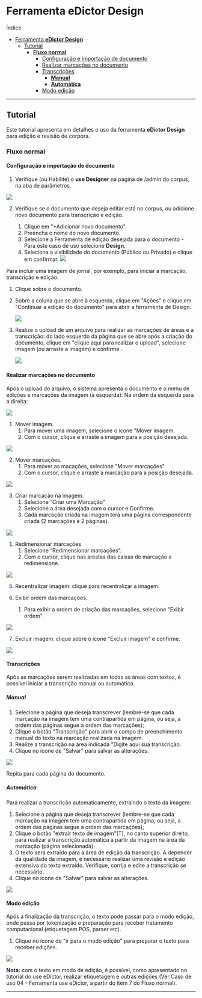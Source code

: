 # Ferramenta **eDictor Design**

Índice

- [Ferramenta **eDictor Design**](#ferramenta-edictor-design)
  - [Tutorial](#tutorial)
    - [**Fluxo normal**](#fluxo-normal)
      - [Configuração e importação de documento](#configuração-e-importação-de-documento)
      - [Realizar marcações no documento](#realizar-marcações-no-documento)
      - [Transcrições](#transcrições)
        - [**Manual**](#manual)
        - [**Automática**](#automática)
      - [Modo edição](#modo-edição)

---

## Tutorial

Este tutorial apresenta em detalhes o uso da ferramenta **eDictor Design** para edição e revisão de corpora.

### **Fluxo normal**

#### Configuração e importação de documento

1. Verifique (ou Habilite) o **use Designer** na página de /admin do corpus, na aba de parâmetros.

![](./images/du/designer-1.png)

2. Verifique se o documento que deseja editar está no corpus, ou adicione novo documento para transcrição e edição.

   1. Clique em "+Adicionar novo documento".
   2. Preencha o nome do novo documento.
   3. Selecione a Ferramenta de edição desejada para o documento - Para este caso de uso selecione **Design**.
   4. Seleciona a visibilidade do documento (Público ou Privado) e clique em confirmar.
      ![](./images/du/designer-2.png)

Para incluir uma imagem de jornal, por exemplo, para iniciar a marcação, transcrição e edição:

1. Clique sobre o documento.
2. Sobre a coluna que se abre à esquerda, clique em "Ações" e clique em "Continuar a edição do documento" para abrir a ferramenta de Design.

   ![](./images/du/designer-3.png)

3. Realize o upload de um arquivo para realizar as marcações de áreas e a transcrição: do lado esquerdo da página que se abre após a criação do documento, clique em "clique aqui para realizar o upload", selecione imagem (ou arraste a imagem) e confirme .

   ![](./images/du/designer-4.png).

#### Realizar marcações no documento

Após o upload do arquivo, o sistema apresenta o documento e o menu de edições e marcações da imagem (à esquerda):
Na ordem da esquerda para a direita:

![](./images/du/designer-5.png)

1. Mover imagem.
   1. Para mover uma imagem, selecione o ícone "Mover imagem.
   2. Com o cursor, clique e arraste a imagem para a posição desejada.

![](./images/du/designer-6.png)

2. Mover marcações.
   1. Para mover as macações, selecione "Mover marcações"
   2. Com o cursor, clique e arraste a marcação para a posição desejada.

![](./images/du/designer-7.png)

3. Criar marcação na imagem.
   1. Selecione “Criar uma Marcação”
   2. Selecione a área desejada com o cursor e Confirme.
   3. Cada marcação criada na imagem terá uma página correspondente criada (2 marcações e 2 páginas).

![](./images/du/designer-8.png)

1. Redimensionar marcações
   1. Selecione “Redimensionar marcações”.
   2. Com o cursor, clique nas arestas das caixas de marcação e redimensione.

![](./images/du/designer-9.png)

5. Recentralizar imagem: clique para recentralizar a imagem.

6. Exibir ordem das marcações.
   1. Para exibir a ordem de criação das marcações, selecione "Exibir ordem".

![](./images/du/designer-10.png)

7. Excluir imagem: clique sobre o ícone "Excluir imagem" e confirme.

![](./images/du/designer-11.png)

#### Transcrições

Após as marcações serem realizadas em todas as áreas com textos, é possível iniciar a transcrição manual ou automática.

##### **Manual**

1. Selecione a página que deseja transcrever (lembre-se que cada marcação na imagem tem uma contrapartida em página, ou seja, a ordem das páginas segue a ordem das marcações);
2. Clique o botão "Transcrição" para abrir o campo de preenchimento manual do texto na marcação realizada na imagem.
3. Realize a transcrição na área indicada "Digite aqui sua transcrição.
4. Clique no ícone de "Salvar" para salvar as alterações.

![](./images/du/designer-12.png)

Repita para cada página do documento.

##### **Automática**

Para realizar a transcrição automaticamente, extraindo o texto da imagem:

1. Selecione a página que deseja transcrever (lembre-se que cada marcação na imagem tem uma contrapartida em página, ou seja, a ordem das páginas segue a ordem das marcações);
2. Clique o botão "extrair texto de imagem"(T), no canto superior direito, para realizar a transcrição automática a partir da imagem na área da marcação (página selecionada).
3. O texto será extraído para a área de edição da transcrição. A depender da qualidade da imagem, é necessário realizar uma revisão e edição extensiva do texto extraído. Verifique, corrija e edite a transcrição se necessário.
4. Clique no ícone de "Salvar" para salvar as alterações.

![](./images/du/designer-13.png)

#### Modo edição

Após a finalização da transcrição, o texto pode passar para o modo edição, onde passa por tokenização e preparação para receber tratamento computacional (etiquetagem POS, parser etc).

1. Clique no ícone de "ir para o modo edição" para preparar o texto para receber edições.

![](./images/du/designer-14.png)

**Nota:** com o texto em modo de edição, é possível, como apresentado no tutorial do use eDictor, realizar etiquetagem e outras edições (Ver Caso de uso 04 - Ferramenta use eDictor, a partir do item 7 do Fluxo normal).

---
